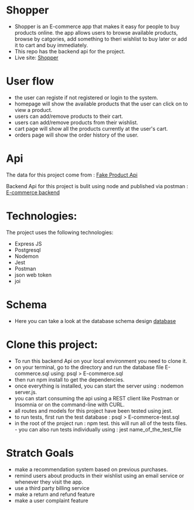 # Shopper

 - Shopper is an E-commerce app that makes it easy for people to buy products online.
    the app allows users to browse available products, browse by catgories,
    add something to theri wishlist to buy later or add it to cart and buy immediately.
- This repo has the backend api for the project.
- Live site: [Shopper](https://shopper-fe.herokuapp.com/)


 # User flow
 - the user can registe if not registered or login to the system.
 - homepage will show the available products that the user can click on to view a product.
 - users can add/remove  products to their cart.
 - users can add/remove products from their wishlist.
 - cart page will show all the products currently at the user's cart.
 - orders page will show the order history of the user.
 # Api
  The data for this project come from :
  [Fake Product Api](https://fakestoreapi.com/)

  Backend Api for this project is bulit using node and published via postman :
  [E-commerce backend](https://documenter.getpostman.com/view/11551288/TVYF8dyX)

  # Technologies:
   The project uses the following technologies:
   - Express JS
   - Postgresql
   - Nodemon
   - Jest
   - Postman
   - json web token
   - joi

   # Schema
   - Here you can take a look at the database schema design [database](https://dbdiagram.io/d)

   # Clone this project:
   - To run this backend Api on your local environment you need to clone it.
   - on your terminal, go to the directory and run the database file E-commerce.sql using: psql > E-commerce.sql
   - then run npm install to get the dependencies.
   - once everything is installed, you can start the server using : nodemon server.js.
   - you can start consuming the api using a REST client like Postman or Insomnia or on the command-line with CURL.
   - all routes and models for this project have been tested using jest.
   - to run tests, first run the test database : psql > E-commerce-test.sql
   - in the root of the project run : npm test.
    this will run all of the tests files.
    - you can also run tests individually using : jest name_of_the_test_file


   # Stratch Goals
   - make a recommendation system based on previous purchases.
   - remind users about products in their wishlist using an email service or whenever they visit the app.
   - use a third party billing service
   - make a return and refund feature
   - make a user complaint feature